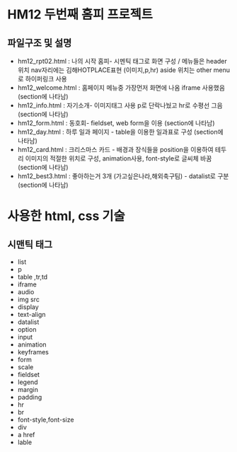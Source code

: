 HM12 두번째 홈피 프로젝트
=================================
파일구조 및 설명
--------------------------
* hm12_rpt02.html : 나의 시작 홈피- 시멘틱 태그로 화면 구성   / 메뉴들은 header위치 nav자리에는 김해HOTPLACE표현 (이미지,p,hr) aside 위치는 other menu로 하이퍼링크 사용 
* hm12_welcome.html :  홈페이지 메뉴중 가장먼저 화면에 나옴 iframe 사용했음 (section에 나타남)
* hm12_info.html :  자기소개- 이미지태그 사용 p로 단락나눴고 hr로 수평선 그음 (section에 나타남)
* hm12_form.html : 동호회- fieldset, web form을 이용 (section에 나타남)
* hm12_day.html : 하루 일과 페이지 - table을 이용한 일과표로 구성 (section에 나타남)
* hm12_card.html : 크리스마스 카드 - 배경과 장식들을 position을 이용하여 테두리 이미지의 적절한 위치로 구성, animation사용, font-style로 글씨체 바꿈 (section에 나타남) 
* hm12_best3.html : 좋아하는거 3개 (가고싶은나라,해외축구팀) - datalist로 구분 (section에 나타남)

사용한 html, css 기술
==============================
시맨틱 태그
------------------------------
* list
* p
* table ,tr,td
* iframe
* audio
* img src
* display
* text-align
* datalist
* option
* input
* animation
* keyframes
* form
* scale
* fieldset
* legend
* margin
* padding
* hr
* br
* font-style,font-size
* div
* a href
* lable
